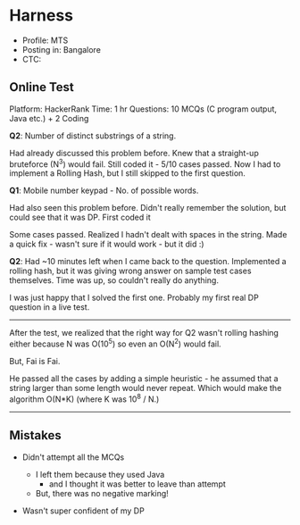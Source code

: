 
# Harness

* Profile: MTS
* Posting in: Bangalore
* CTC: 

## Online Test

Platform: HackerRank
Time: 1 hr
Questions: 10 MCQs (C program output, Java etc.) + 2 Coding

**Q2**: Number of distinct substrings of a string.

Had already discussed this problem before. Knew that a straight-up bruteforce (N<sup>3</sup>) would fail. Still coded it - 5/10 cases passed. Now I had to implement a Rolling Hash, but I still skipped to the first question.

**Q1**: Mobile number keypad - No. of possible words.

Had also seen this problem before. Didn't really remember the solution, but could see that it was DP. First coded it 

Some cases passed. Realized I hadn't dealt with spaces in the string. Made a quick fix - wasn't sure if it would work - but it did :)

**Q2**: Had ~10 minutes left when I came back to the question. Implemented a rolling hash, but it was giving wrong answer on sample test cases themselves. Time was up, so couldn't really do anything.

I was just happy that I solved the first one. Probably my first real DP question in a live test.

---

After the test, we realized that the right way for Q2 wasn't rolling hashing either because N was O(10<sup>5</sup>) so even an O(N<sup>2</sup>) would fail. 

But, Fai is Fai. 

He passed all the cases by adding a simple heuristic - he assumed that a string larger than some length would never repeat. Which would make the algorithm O(N*K) (where K was 10<sup>8</sup> / N.)

---

## Mistakes

* Didn't attempt all the MCQs
    - I left them because they used Java
        + and I thought it was better to leave than attempt
    - But, there was no negative marking!

* Wasn't super confident of my DP
